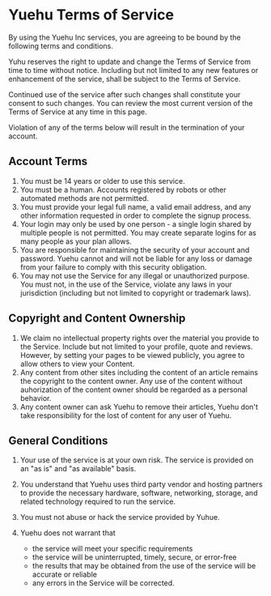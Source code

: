 # Yuehu Terms of Service

By using the Yuehu Inc services, you are agreeing to be bound by the following terms and conditions.

Yuhu reserves the right to update and change the Terms of Service from time to time without notice. Including but not limited to any new features or enhancement of the service, shall be subject to the Terms of Service.

Continued use of the service after such changes shall constitute your consent to such changes. You can review the most current version of the Terms of Service at any time in this page.

Violation of any of the terms below will result in the termination of your account.


## Account Terms

1. You must be 14 years or older to use this service.
2. You must be a human. Accounts registered by robots or other automated methods are not permitted.
3. You must provide your legal full name, a valid email address, and any other information requested in order to complete the signup process.
4. Your login may only be used by one person - a single login shared by multiple people is not permitted. You may create separate logins for as many people as your plan allows.
5. You are responsible for maintaining the security of your account and password. Yuehu cannot and will not be liable for any loss or damage from your failure to comply with this security obligation.
6. You may not use the Service for any illegal or unauthorized purpose. You must not, in the use of the Service, violate any laws in your jurisdiction (including but not limited to copyright or trademark laws).


## Copyright and Content Ownership

1. We claim no intellectual property rights over the material you provide to the Service. Include but not limited to your profile, quote and reviews. However, by setting your pages to be viewed publicly, you agree to allow others to view your Content.
2. Any content from other sites including the content of an article remains the copyright to the content owner. Any use of the content without auhorization of the content owner should be regarded as a personal behavior.
3. Any content owner can ask Yuehu to remove their articles, Yuehu don't take responsibility for the lost of content for any user of Yuehu.


## General Conditions

1. Your use of the service is at your own risk. The service is provided on an "as is" and "as available" basis.
2. You understand that Yuehu uses third party vendor and hosting partners to provide the necessary hardware, software, networking, storage, and related technology required to run the service.
4. You must not abuse or hack the service provided by Yuhue.
3. Yuehu does not warrant that

    - the service will meet your specific requirements
    - the service will be uninterrupted, timely, secure, or error-free
    - the results that may be obtained from the use of the service will be accurate or reliable
    - any errors in the Service will be corrected.
